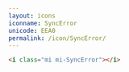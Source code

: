 ```yaml
---
layout: icons
iconname: SyncError
unicode: EEA0
permalink: /icon/SyncError/
---
```


``` html
<i class="mi mi-SyncError"></i>
```
